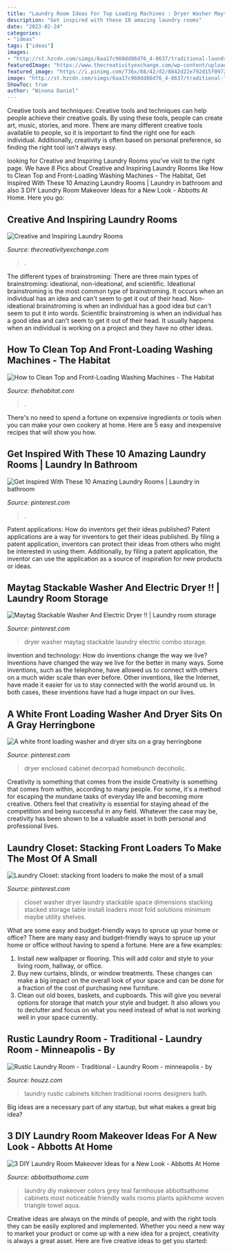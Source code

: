 ```yaml
---
title: "Laundry Room Ideas For Top Loading Machines : Dryer Washer Maytag Stackable Laundry Electric Combo Storage"
description: "Get inspired with these 10 amazing laundry rooms"
date: "2023-02-24"
categories:
- "ideas"
tags: ["ideas"]
images:
- "http://st.hzcdn.com/simgs/6aa17c960dd86d76_4-8637/traditional-laundry-room.jpg"
featuredImage: "https://www.thecreativityexchange.com/wp-content/uploads/2017/01/Laundry-Closet.jpg"
featured_image: "https://i.pinimg.com/736x/88/42/d2/8842d22e792d15f097254a85a65afdb3--electric-dryer-maytag.jpg"
image: "http://st.hzcdn.com/simgs/6aa17c960dd86d76_4-8637/traditional-laundry-room.jpg"
ShowToc: true
author: "Winona Daniel"
---
```



Creative tools and techniques:
Creative tools and techniques can help people achieve their creative goals. By using these tools, people can create art, music, stories, and more. There are many different creative tools available to people, so it is important to find the right one for each individual. Additionally, creativity is often based on personal preference, so finding the right tool isn't always easy.

	

		
looking for Creative and Inspiring Laundry Rooms you've visit to the right page. We have 8 Pics about Creative and Inspiring Laundry Rooms like How to Clean Top and Front-Loading Washing Machines - The Habitat, Get Inspired With These 10 Amazing Laundry Rooms | Laundry in bathroom and also 3 DIY Laundry Room Makeover Ideas for a New Look - Abbotts At Home. Here you go:
		
    
## Creative And Inspiring Laundry Rooms

<img loading=lazy src="https://www.thecreativityexchange.com/wp-content/uploads/2017/01/Laundry-Closet.jpg" onerror="this.onerror=null;this.src='https://tse3.mm.bing.net/th?id=OIP.7Kz5efd_qkIUHGyl80o8aQHaLH&amp;pid=15.1';" alt="Creative and Inspiring Laundry Rooms">

_Source: thecreativityexchange.com_

>. 

	

The different types of brainstroming:
There are three main types of brainstroming: ideational, non-ideational, and scientific. Ideational brainstroming is the most common type of brainstroming. It occurs when an individual has an idea and can't seem to get it out of their head. Non-ideational brainstroming is when an individual has a good idea but can't seem to put it into words. Scientific brainstroming is when an individual has a good idea and can't seem to get it out of their head. It usually happens when an individual is working on a project and they have no other ideas.

    
## How To Clean Top And Front-Loading Washing Machines - The Habitat

<img loading=lazy src="https://thehabitat.mblycdn.com/th/resized/2019/08/730x487/1134415439-1024x683.jpg" onerror="this.onerror=null;this.src='https://tse4.mm.bing.net/th?id=OIP.S2m0p0V-rzJglyXaAyJjwwHaE9&amp;pid=15.1';" alt="How to Clean Top and Front-Loading Washing Machines - The Habitat">

_Source: thehabitat.com_

>. 

	

There's no need to spend a fortune on expensive ingredients or tools when you can make your own cookery at home. Here are 5 easy and inexpensive recipes that will show you how.

    
## Get Inspired With These 10 Amazing Laundry Rooms | Laundry In Bathroom

<img loading=lazy src="https://i.pinimg.com/736x/c9/b4/f7/c9b4f7095e415697dd40520c9a37464f.jpg" onerror="this.onerror=null;this.src='https://tse2.mm.bing.net/th?id=OIP.SM6eCO4Nuubbcn54kXK9MwHaKp&amp;pid=15.1';" alt="Get Inspired With These 10 Amazing Laundry Rooms | Laundry in bathroom">

_Source: pinterest.com_

>. 

	

Patent applications: How do inventors get their ideas published?
Patent applications are a way for inventors to get their ideas published. By filing a patent application, inventors can protect their ideas from others who might be interested in using them. Additionally, by filing a patent application, the inventor can use the application as a source of inspiration for new products or ideas.

    
## Maytag Stackable Washer And Electric Dryer !! | Laundry Room Storage

<img loading=lazy src="https://i.pinimg.com/736x/88/42/d2/8842d22e792d15f097254a85a65afdb3--electric-dryer-maytag.jpg" onerror="this.onerror=null;this.src='https://tse3.mm.bing.net/th?id=OIP.PoeKMnLI4HPVS2h4IkTetADhEs&amp;pid=15.1';" alt="Maytag Stackable Washer And Electric Dryer !! | Laundry room storage">

_Source: pinterest.com_

>dryer washer maytag stackable laundry electric combo storage. 

	

Invention and technology: How do inventions change the way we live?
Inventions have changed the way we live for the better in many ways. Some inventions, such as the telephone, have allowed us to connect with others on a much wider scale than ever before. Other inventions, like the Internet, have made it easier for us to stay connected with the world around us. In both cases, these inventions have had a huge impact on our lives.

    
## A White Front Loading Washer And Dryer Sits On A Gray Herringbone

<img loading=lazy src="https://i.pinimg.com/originals/91/9b/58/919b58f2c8bebca637832d81e5657610.jpg" onerror="this.onerror=null;this.src='https://tse2.mm.bing.net/th?id=OIP.X1MVIF8ehMl9oiELqlRyGQHaLH&amp;pid=15.1';" alt="A white front loading washer and dryer sits on a gray herringbone">

_Source: pinterest.com_

>dryer enclosed cabinet decorpad homebunch decoholic. 

	

Creativity is something that comes from the inside
Creativity is something that comes from within, according to many people. For some, it's a method for escaping the mundane tasks of everyday life and becoming more creative. Others feel that creativity is essential for staying ahead of the competition and being successful in any field. Whatever the case may be, creativity has been shown to be a valuable asset in both personal and professional lives.

    
## Laundry Closet: Stacking Front Loaders To Make The Most Of A Small

<img loading=lazy src="https://s-media-cache-ak0.pinimg.com/736x/4e/6f/3e/4e6f3e04928df15eaeff8d131c6cb2b0--washer-dryer-closet-washer-and-dryer.jpg" onerror="this.onerror=null;this.src='https://tse3.mm.bing.net/th?id=OIP.EanXdwyIJiYxOC7G5NBf6AHaLH&amp;pid=15.1';" alt="Laundry Closet: stacking front loaders to make the most of a small">

_Source: pinterest.com_

>closet washer dryer laundry stackable space dimensions stacking stacked storage table install loaders most fold solutions minimum maybe utility shelves. 

	

What are some easy and budget-friendly ways to spruce up your home or office?
There are many easy and budget-friendly ways to spruce up your home or office without having to spend a fortune. Here are a few examples: 
1. Install new wallpaper or flooring. This will add color and style to your living room, hallway, or office. 
2. Buy new curtains, blinds, or window treatments. These changes can make a big impact on the overall look of your space and can be done for a fraction of the cost of purchasing new furniture. 
3. Clean out old boxes, baskets, and cupboards. This will give you several options for storage that match your style and budget. It also allows you to declutter and focus on what you need instead of what is not working well in your space currently. 

    
## Rustic Laundry Room - Traditional - Laundry Room - Minneapolis - By

<img loading=lazy src="http://st.hzcdn.com/simgs/6aa17c960dd86d76_4-8637/traditional-laundry-room.jpg" onerror="this.onerror=null;this.src='https://tse2.mm.bing.net/th?id=OIP.V0bDgVaDhvNQD8DGZQBDLQAAAA&amp;pid=15.1';" alt="Rustic Laundry Room - Traditional - Laundry Room - minneapolis - by">

_Source: houzz.com_

>laundry rustic cabinets kitchen traditional rooms designers bath. 

	

Big ideas are a necessary part of any startup, but what makes a great big idea? 

    
## 3 DIY Laundry Room Makeover Ideas For A New Look - Abbotts At Home

<img loading=lazy src="https://abbottsathome.com/wp-content/uploads/2018/05/Laundry-Room-Mudroom-White-Grey-Ideas-6.jpg" onerror="this.onerror=null;this.src='https://tse2.mm.bing.net/th?id=OIP.Lk4ez08qndTe_VHKhS6GrwHaJ4&amp;pid=15.1';" alt="3 DIY Laundry Room Makeover Ideas for a New Look - Abbotts At Home">

_Source: abbottsathome.com_

>laundry diy makeover colors grey teal farmhouse abbottsathome cabinets most noticeable friendly walls rooms plants apikhome woven triangle towel aqua. 

	

Creative ideas are always on the minds of people, and with the right tools they can be easily explored and implemented. Whether you need a new way to market your product or come up with a new idea for a project, creativity is always a great asset. Here are five creative ideas to get you started:

